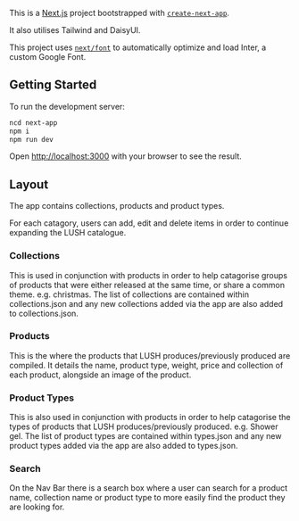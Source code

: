This is a [Next.js](https://nextjs.org/) project bootstrapped with [`create-next-app`](https://github.com/vercel/next.js/tree/canary/packages/create-next-app).

It also utilises Tailwind and DaisyUI.

This project uses [`next/font`](https://nextjs.org/docs/basic-features/font-optimization) to automatically optimize and load Inter, a custom Google Font.

## Getting Started

To run the development server:

```bash
ncd next-app
npm i
npm run dev
```

Open [http://localhost:3000](http://localhost:3000) with your browser to see the result.

## Layout
The app contains collections, products and product types. 

For each catagory, users can add, edit and delete items in order to continue expanding the LUSH catalogue.

### Collections
This is used in conjunction with products in order to help catagorise groups of products that were either released at the same time, or share a common theme. e.g. christmas. The list of collections are contained within collections.json and any new collections added via the app are also added to collections.json.

### Products
This is the where the products that LUSH produces/previously produced are compiled. It details the name, product type, weight, price and collection of each product, alongside an image of the product.

### Product Types
This is also used in conjunction with products in order to help catagorise the types of products that LUSH produces/previously produced. e.g. Shower gel. The list of product types are contained within types.json and any new product types added via the app are also added to types.json.

### Search
On the Nav Bar there is a search box where a user can search for a product name, collection name or product type to more easily find the product they are looking for. 